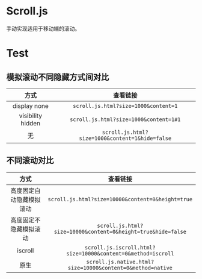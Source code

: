 # Scroll.js

手动实现适用于移动端的滚动。

# Test

## 模拟滚动不同隐藏方式间对比

| 方式 | 查看链接 |
| :---: | :---: |
| display none | `scroll.js.html?size=1000&content=1` |
| visibility hidden | `scroll.js.html?size=1000&content=1#1` |
| 无 | `scroll.js.html?size=1000&content=1&hide=false` |

## 不同滚动对比

| 方式 | 查看链接 |
| :---: | :---: |
| 高度固定自动隐藏模拟滚动 | `scroll.js.html?size=10000&content=0&height=true` |
| 高度固定不隐藏模拟滚动 | `scroll.js.html?size=10000&content=0&height=true&hide=false` |
| iscroll | `scroll.js.iscroll.html?size=10000&content=0&method=iscroll` |
| 原生 | `scroll.js.native.html?size=10000&content=0&method=native` |
